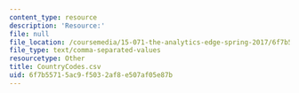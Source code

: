 ```yaml
---
content_type: resource
description: 'Resource:'
file: null
file_location: /coursemedia/15-071-the-analytics-edge-spring-2017/6f7b55715ac9f5032af8e507af05e87b_CountryCodes.csv
file_type: text/comma-separated-values
resourcetype: Other
title: CountryCodes.csv
uid: 6f7b5571-5ac9-f503-2af8-e507af05e87b
---
```

